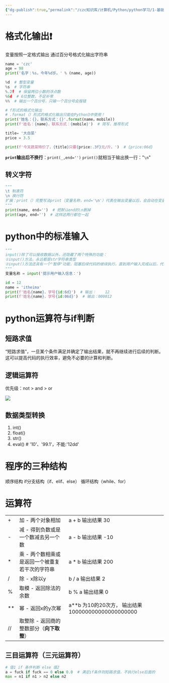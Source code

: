 ```yaml
---
{"dg-publish":true,"permalink":"/czc知识库/计算机/Python/python学习/1-基础的基础/002-输入输出运算符等/","dgPassFrontmatter":true,"created":"2024-10-15T22:23:19.607+08:00","updated":"2024-12-08T12:39:45.252+08:00"}
---
```





# 格式化输出❗
变量按照一定格式输出
通过百分号格式化输出字符串
```python
name = 'czc'
age = 98
print('名字：%s，今年%d岁。' % (name, age))
```

```python
%d  # 整型变量
%s  # 字符串
%.2f  # 保留两位小数的浮点数
%6d  # 6位整数，不足补零
%%  # 输出一个百分号，只输一个百分号会报错
```


```python
# f形式的格式化输出
# .format（）形式的格式化输出只能在Python3中使用！
print('姓名：{}，联系方式：{}'.format(name，mobile))
print(f'姓名：{name}，联系方式：{mobile}')  # 简写，推荐形式

title= '大白菜'
price = 3.5

print(f'今天蔬菜特价了，{title}只要{price:.3f}元/斤。')  # {price:06d}
```

**`print`输出后不换行**：`print(_,end='')`
`print()`就相当于输出换一行："`\n`"
## 转义字符
```python
"""
\t 制表符
\n 换行符
扩展：print（）完整写法print（变量名称，end='\n'）代表在输出变量以后，会自动在变量的后面追加一个\n
"""
print(name, end='')  # 把默认end的\n删掉
print(age, end='')  # 这样这两行都在一起
```

# python中的标准输入

```python
"""
input()除了可以接收数据以外，还隐藏了两个特殊的功能：
①input()方法，永远都是str字符串类型
②input()方法还具有一个"暂停"功能，阻塞后续代码的继续执行，直到用户输入完成以后，代码才可以继续向下执行
"""
变量名称 = input('提示用户输入信息：')
```

```python
id = 12
name = 'itheima'
print(f'姓名{name}，学号{id:6d}')  # 输出：    12
print(f'姓名{name}，学号{id:06d}')  # 输出：000012
```
# python运算符与if判断

## 短路求值

“短路求值”，一旦某个条件满足并确定了输出结果，就不再继续进行后续的判断。这可以提高代码的执行效率，避免不必要的计算和判断。

## 逻辑运算符
优先级：not > and > or

![](/img/user/czc知识库/杂七杂八/9-附件/附件/2_image.png)
## 数据类型转换

1. int()
2. float()
3. str()
4. eval()  # '10'、'99.1'，不能:'12dd' 


# 程序的三种结构

顺序结构
if分支结构（if、elif、else）
循环结构（while、for）


# 运算符

|     |                           |                                           |
| --- | ------------------------- | ----------------------------------------- |
| +   | 加 - 两个对象相加                | a + b 输出结果 30                             |
| -   | 减 - 得到负数或是一个数减去另一个数       | a - b 输出结果 -10                            |
| *   | 乘 - 两个数相乘或是返回一个被重复若干次的字符串 | a * b 输出结果 200                            |
| /   | 除 - x除以y                  | b / a 输出结果 2                              |
| %   | 取模 - 返回除法的余数              | b % a 输出结果 0                              |
| **  | 幂 - 返回x的y次幂               | a**b 为10的20次方， 输出结果 100000000000000000000 |
| //  | 取整除 - 返回商的整数部分（**向下取整**）  |                                           |

## 三目运算符（三元运算符）

```python
# 值1 if 条件判断 else 值2
a = fuck if fuck == 0 else 0.0  # 满足if条件则短路求值，不执行else后面的
max = n1 if n1 > n2 else n2
```

